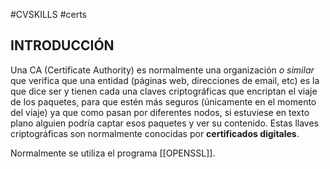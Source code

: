 #CVSKILLS #certs 

## INTRODUCCIÓN

Una CA (Certificate Authority) es normalmente una organización _o similar_ que verifica que una entidad (páginas web, direcciones de email, etc) es la que dice ser y tienen cada una claves criptográficas que encriptan el viaje de los paquetes, para que estén más seguros (únicamente en el momento del viaje) ya que como pasan por diferentes nodos, si estuviese en texto plano alguien podría captar esos paquetes y ver su contenido. Estas llaves criptográficas son normalmente conocidas por **certificados digitales**.

Normalmente se utiliza el programa [[OPENSSL]].

